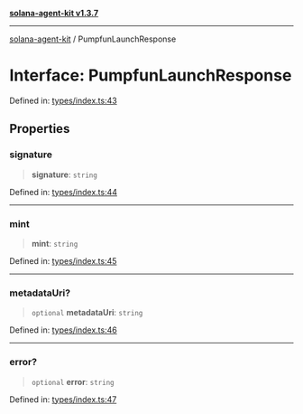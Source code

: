 [**solana-agent-kit v1.3.7**](../README.md)

***

[solana-agent-kit](../README.md) / PumpfunLaunchResponse

# Interface: PumpfunLaunchResponse

Defined in: [types/index.ts:43](https://github.com/scriptscrypt/solana-agent-kit/blob/28121611ae2e5ee3f891044cd4631bfb441231fc/src/types/index.ts#L43)

## Properties

### signature

> **signature**: `string`

Defined in: [types/index.ts:44](https://github.com/scriptscrypt/solana-agent-kit/blob/28121611ae2e5ee3f891044cd4631bfb441231fc/src/types/index.ts#L44)

***

### mint

> **mint**: `string`

Defined in: [types/index.ts:45](https://github.com/scriptscrypt/solana-agent-kit/blob/28121611ae2e5ee3f891044cd4631bfb441231fc/src/types/index.ts#L45)

***

### metadataUri?

> `optional` **metadataUri**: `string`

Defined in: [types/index.ts:46](https://github.com/scriptscrypt/solana-agent-kit/blob/28121611ae2e5ee3f891044cd4631bfb441231fc/src/types/index.ts#L46)

***

### error?

> `optional` **error**: `string`

Defined in: [types/index.ts:47](https://github.com/scriptscrypt/solana-agent-kit/blob/28121611ae2e5ee3f891044cd4631bfb441231fc/src/types/index.ts#L47)
